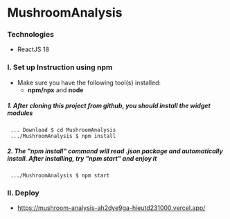 # MushroomAnalysis

### Technologies 
* ReactJS 18 

### I. Set up Instruction using npm 
* Make sure you have the following tool(s) installed: 
  * **npm/npx** and **node**
  
##### 1. After cloning this project from github, you should install the widget modules
```
 ... Download $ cd MushroomAnalysis
 .../MushroomAnalysis $ npm install
```

##### 2. The "npm install" command will read .json package and automatically install. After installing, try "npm start" and enjoy it
```
 .../MushroomAnalysis $ npm start 
```
### II. Deploy
* https://mushroom-analysis-ah2dye9ga-hieutd231000.vercel.app/
